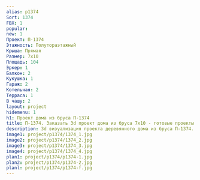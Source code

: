 ```yaml
---
alias: p1374
Sort: 1374
FBX: 1
popular: 
new: 1
Проект: П-1374
Этажность: Полутораэтажный
Крыша: Прямая
Размер: 7х10
Площадь: 104
Эркер: 1
Балкон: 2
Кукушка: 1
Гараж: 2
Котельная: 2
Терраса: 1
В чашу: 2
layout: project
hidemenu: 1
h1: Проект дома из бруса П-1374
title: П-1374. Заказать 3d проект дома из бруса 7х10 - готовые проекты
description: 3d визуализация проекта деревянного дома из бруса П-1374. Площадь 104 м2, размер 7х10. Вы можете внести любые изменения в проект.
image1: project/p1374/1374_1.jpg
image2: project/p1374/1374_2.jpg
image3: project/p1374/1374_3.jpg
image4: project/p1374/1374_4.jpg
plan1: project/p1374/p1374-1.jpg
plan2: project/p1374/p1374-2.jpg
planl: project/p1374/p1374-f.jpg
---
```

